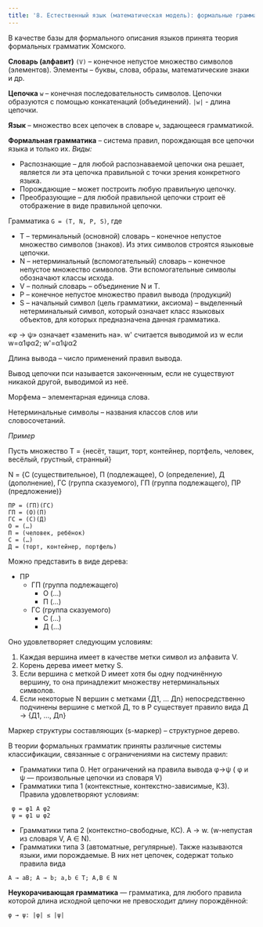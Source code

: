 ```yaml
---
title: '8. Естественный язык (математическая модель): формальные грамматики'
---
```

В качестве базы для формального описания языков принята теория формальных грамматик Хомского.

**Словарь (алфавит)** `(V)` – конечное непустое множество символов (элементов). Элементы – буквы, слова, образы, математические знаки и др.

**Цепочка** `w` – конечная последовательность символов. Цепочки образуются с помощью конкатенаций (объединений). `|w|` - длина цепочки.

**Язык** – множество всех цепочек в словаре `w`, задающееся грамматикой.

**Формальная грамматика** – система правил, порождающая все цепочки языка и только их. *Виды:*

- Распознающие – для любой распознаваемой цепочки она решает, является ли эта цепочка правильной с точки зрения конкретного языка.
- Порождающие – может построить любую правильную цепочку.
- Преобразующие – для любой правильной цепочки строит её отображение в виде правильной цепочки.

Грамматика `G = (T, N, P, S)`, где
- T – терминальный (основной) словарь – конечное непустое множество символов (знаков). Из этих символов строятся языковые цепочки.
- N – нетерминальный (вспомогательный) словарь – конечное непустое множество символов. Эти вспомогательные символы обозначают классы исхода.
- V – полный словарь – объединение N и T.
- P – конечное непустое множество правил вывода (продукций)
- S – начальный символ (цель грамматики, аксиома) – выделенный нетерминальный символ, который означает класс языковых объектов, для которых предназначена данная грамматика.

«φ → ψ» означает «заменить на». w' считается выводимой из w если w=α1φα2; w'=α1ψα2

Длина вывода – число применений правил вывода.

Вывод цепочки пси называется законченным, если не существуют никакой другой, выводимой из неё.

Морфема – элементарная единица слова.

Нетерминальные символы – названия классов слов или словосочетаний.

_Пример_

Пусть множество T = {несёт, тащит, торт, контейнер, портфель, человек, весёлый, грустный, странный}

N = {С (существительное), П (подлежащее), О (определение), Д (дополнение), ГС (группа сказуемого), ГП (группа подлежащего), ПР (предложение)}
```
ПР = (ГП)(ГС)
ГП = (О)(П)
ГС = (С)(Д)
О = (…)
П = (человек, ребёнок)
С = (…)
Д = (торт, контейнер, портфель)
```
Можно представить в виде дерева:
- ПР
    - ГП (группа подлежащего)
        - О (…)
        - П (…)
    - ГС (группа сказуемого)
        - С (…)
        - Д (…)

Оно удовлетворяет следующим условиям:
1. Каждая вершина имеет в качестве метки символ из алфавита V.
2. Корень дерева имеет метку S.
3. Если вершина с меткой D имеет хотя бы одну подчинённую вершину, то она принадлежит множеству нетерминальных символов.
4. Если некоторые N вершин с метками {Д1, … Дn} непосредственно подчинены вершине с меткой Д, то в P существует правило вида Д → {Д1, …, Дn}

Маркер структуры составляющих (s-маркер) – структурное дерево.

В теории формальных грамматик приняты различные системы классификации, связанные с ограничениями на систему правил:
- Грамматики типа 0. Нет ограничений на правила вывода φ→ψ ( φ и ψ — произвольные цепочки из словаря V)
- Грамматики типа 1 (контекстные, контекстно-зависимые, КЗ). Правила удовлетворяют условиям:
```
​ φ = φ1 А φ2
​ ψ = φ1 ω φ2
```
- Грамматики типа 2 (контекстно-свободные, КС). A → w. (w-непустая из словаря V, А ∈ N).
- Грамматики типа 3 (автоматные, регулярные). Также называются языки, ими порождаемые. В них нет цепочек, содержат только правила вида

`A → aB; A → b; a,b ∈ T; A,B ∈ N`

**Неукорачивающая грамматика** — грамматика, для любого правила которой длина исходной цепочки не превосходит длину порождённой:

`φ → ψ: |φ| ≤ |ψ|`
